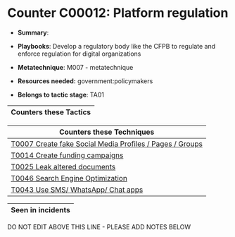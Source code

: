 # Counter C00012: Platform regulation

* **Summary**: 

* **Playbooks**: Develop a regulatory body like the CFPB to regulate and enforce regulation for digital organizations

* **Metatechnique**: M007 - metatechnique

* **Resources needed:** government:policymakers

* **Belongs to tactic stage**: TA01


| Counters these Tactics |
| ---------------------- |



| Counters these Techniques |
| ------------------------- |
| [T0007 Create fake Social Media Profiles / Pages / Groups](../techniques/T0007.md) |
| [T0014 Create funding campaigns](../techniques/T0014.md) |
| [T0025 Leak altered documents](../techniques/T0025.md) |
| [T0046 Search Engine Optimization](../techniques/T0046.md) |
| [T0043 Use SMS/ WhatsApp/ Chat apps](../techniques/T0043.md) |



| Seen in incidents |
| ----------------- |


DO NOT EDIT ABOVE THIS LINE - PLEASE ADD NOTES BELOW